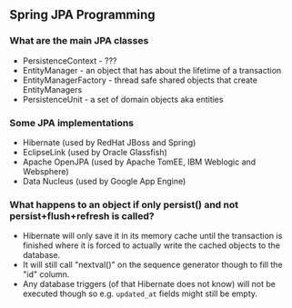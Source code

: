 
## Spring JPA Programming

### What are the main JPA classes
* PersistenceContext - ???
* EntityManager - an object that has about the lifetime of a transaction
* EntityManagerFactory - thread safe shared objects that create EntityManagers
* PersistenceUnit - a set of domain objects aka entities

### Some JPA implementations
* Hibernate (used by RedHat JBoss and Spring)
* EclipseLink (used by Oracle Glassfish)
* Apache OpenJPA (used by Apache TomEE, IBM Weblogic and Websphere)
* Data Nucleus (used by Google App Engine)

### What happens to an object if only persist() and not persist+flush+refresh is called?
* Hibernate will only save it in its memory cache until the transaction is finished
  where it is forced to actually write the cached objects to the database.
* It will still call "nextval()" on the sequence generator though to fill the "id" column.
* Any database triggers (of that Hibernate does not know) will not be executed though so
  e.g. `updated_at` fields might still be empty.
